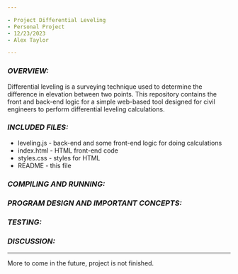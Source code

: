 ```yaml
---

- Project Differential Leveling
- Personal Project
- 12/23/2023
- Alex Taylor

---
```


### **_OVERVIEW:_**

Differential leveling is a surveying technique used to determine the difference in elevation between two points. This repository contains the front and back-end logic for a simple web-based tool designed for civil engineers to perform differential leveling calculations.

### **_INCLUDED FILES:_**

- leveling.js - back-end and some front-end logic for doing calculations
- index.html - HTML front-end code
- styles.css - styles for HTML
- README - this file

### **_COMPILING AND RUNNING:_**

### **_PROGRAM DESIGN AND IMPORTANT CONCEPTS:_**

### **_TESTING:_**

### **_DISCUSSION:_**

---

More to come in the future, project is not finished.
